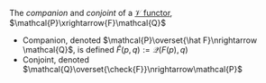 The *companion* and *conjoint* of a 
[$\mathcal{V}$ functor](/docs/math/defs/v_functor.qmd), 
$\mathcal{P}\xrightarrow{F}\mathcal{Q}$

- Companion, denoted $\mathcal{P}\overset{\hat F}\nrightarrow \mathcal{Q}$, is 
  defined $\hat{F}(p,q):=\mathcal{Q}(F(p),q)$
- Conjoint, denoted $\mathcal{Q}\overset{\check{F}}\nrightarrow\mathcal{P}$
